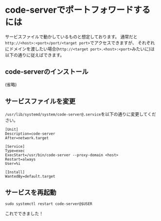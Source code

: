 # code-serverでポートフォワードするには
サービスファイルで動かしているものと想定しております。
通常だと`http://<host>:<port>/port/<target port>`でアクセスできますが、
それぞれにドメインを渡したい場合(`http://<target port>.<host>:<port>`みたいに)は以下の通りに従えばできます。

## code-serverのインストール
(省略)

## サービスファイルを変更
`/usr/lib/systemd/system/code-server@.service`を以下の通りに変更してください。

```service
[Unit]
Description=code-server
After=network.target

[Service]
Type=exec
ExecStart=/usr/bin/code-server --proxy-domain <host>
Restart=always
User=%i

[Install]
WantedBy=default.target
```

## サービスを再起動
```
sudo systemctl restart code-server@$USER
```

これでできました！
